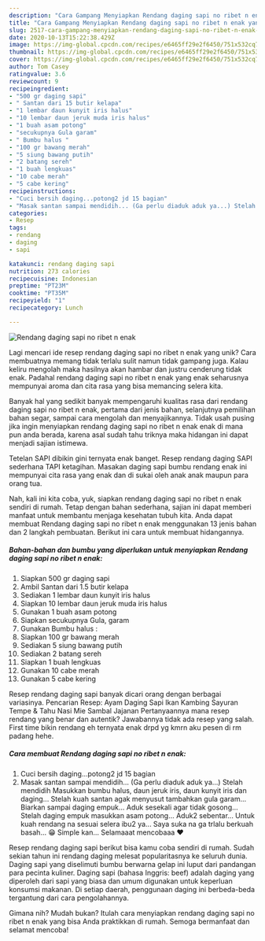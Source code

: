 ```yaml
---
description: "Cara Gampang Menyiapkan Rendang daging sapi no ribet n enak yang Lezat Sekali"
title: "Cara Gampang Menyiapkan Rendang daging sapi no ribet n enak yang Lezat Sekali"
slug: 2517-cara-gampang-menyiapkan-rendang-daging-sapi-no-ribet-n-enak-yang-lezat-sekali
date: 2020-10-13T15:22:38.429Z
image: https://img-global.cpcdn.com/recipes/e6465ff29e2f6450/751x532cq70/rendang-daging-sapi-no-ribet-n-enak-foto-resep-utama.jpg
thumbnail: https://img-global.cpcdn.com/recipes/e6465ff29e2f6450/751x532cq70/rendang-daging-sapi-no-ribet-n-enak-foto-resep-utama.jpg
cover: https://img-global.cpcdn.com/recipes/e6465ff29e2f6450/751x532cq70/rendang-daging-sapi-no-ribet-n-enak-foto-resep-utama.jpg
author: Tom Casey
ratingvalue: 3.6
reviewcount: 9
recipeingredient:
- "500 gr daging sapi"
- " Santan dari 15 butir kelapa"
- "1 lembar daun kunyit iris halus"
- "10 lembar daun jeruk muda iris halus"
- "1 buah asam potong"
- "secukupnya Gula garam"
- " Bumbu halus "
- "100 gr bawang merah"
- "5 siung bawang putih"
- "2 batang sereh"
- "1 buah lengkuas"
- "10 cabe merah"
- "5 cabe kering"
recipeinstructions:
- "Cuci bersih daging...potong2 jd 15 bagian"
- "Masak santan sampai mendidih... (Ga perlu diaduk aduk ya...) Stelah mendidih Masukkan bumbu halus, daun jeruk iris, daun kunyit iris dan daging... Stelah kuah santan agak menyusut tambahkan gula garam... Biarkan sampai daging empuk... Aduk sesekali agar tidak gosong... Stelah daging empuk masukkan asam potong... Aduk2 sebentar... Untuk kuah rendang na sesuai selera ibu2 ya... Saya suka na ga trlalu berkuah basah... 😁 Simple kan... Selamaaat mencobaaa ❤️"
categories:
- Resep
tags:
- rendang
- daging
- sapi

katakunci: rendang daging sapi 
nutrition: 273 calories
recipecuisine: Indonesian
preptime: "PT23M"
cooktime: "PT35M"
recipeyield: "1"
recipecategory: Lunch

---
```



![Rendang daging sapi no ribet n enak](https://img-global.cpcdn.com/recipes/e6465ff29e2f6450/751x532cq70/rendang-daging-sapi-no-ribet-n-enak-foto-resep-utama.jpg)

Lagi mencari ide resep rendang daging sapi no ribet n enak yang unik? Cara membuatnya memang tidak terlalu sulit namun tidak gampang juga. Kalau keliru mengolah maka hasilnya akan hambar dan justru cenderung tidak enak. Padahal rendang daging sapi no ribet n enak yang enak seharusnya mempunyai aroma dan cita rasa yang bisa memancing selera kita.

Banyak hal yang sedikit banyak mempengaruhi kualitas rasa dari rendang daging sapi no ribet n enak, pertama dari jenis bahan, selanjutnya pemilihan bahan segar, sampai cara mengolah dan menyajikannya. Tidak usah pusing jika ingin menyiapkan rendang daging sapi no ribet n enak enak di mana pun anda berada, karena asal sudah tahu triknya maka hidangan ini dapat menjadi sajian istimewa.

Tetelan SAPI dibikin gini ternyata enak banget. Resep rendang daging SAPI sederhana TAPI ketagihan. Masakan daging sapi bumbu rendang enak ini mempunyai cita rasa yang enak dan di sukai oleh anak anak maupun para orang tua.


Nah, kali ini kita coba, yuk, siapkan rendang daging sapi no ribet n enak sendiri di rumah. Tetap dengan bahan sederhana, sajian ini dapat memberi manfaat untuk membantu menjaga kesehatan tubuh kita. Anda dapat membuat Rendang daging sapi no ribet n enak menggunakan 13 jenis bahan dan 2 langkah pembuatan. Berikut ini cara untuk membuat hidangannya.

<!--inarticleads1-->

##### Bahan-bahan dan bumbu yang diperlukan untuk menyiapkan Rendang daging sapi no ribet n enak:

1. Siapkan 500 gr daging sapi
1. Ambil  Santan dari 1.5 butir kelapa
1. Sediakan 1 lembar daun kunyit iris halus
1. Siapkan 10 lembar daun jeruk muda iris halus
1. Gunakan 1 buah asam potong
1. Siapkan secukupnya Gula, garam
1. Gunakan  Bumbu halus :
1. Siapkan 100 gr bawang merah
1. Sediakan 5 siung bawang putih
1. Sediakan 2 batang sereh
1. Siapkan 1 buah lengkuas
1. Gunakan 10 cabe merah
1. Gunakan 5 cabe kering


Resep rendang daging sapi banyak dicari orang dengan berbagai variasinya. Pencarian Resep: Ayam Daging Sapi Ikan Kambing Sayuran Tempe &amp; Tahu Nasi Mie Sambal Jajanan Pertanyaannya mana resep rendang yang benar dan autentik? Jawabannya tidak ada resep yang salah. First time bikin rendang eh ternyata enak drpd yg kmrn aku pesen di rm padang hehe. 

<!--inarticleads2-->

##### Cara membuat Rendang daging sapi no ribet n enak:

1. Cuci bersih daging...potong2 jd 15 bagian
1. Masak santan sampai mendidih... (Ga perlu diaduk aduk ya...) Stelah mendidih Masukkan bumbu halus, daun jeruk iris, daun kunyit iris dan daging... Stelah kuah santan agak menyusut tambahkan gula garam... Biarkan sampai daging empuk... Aduk sesekali agar tidak gosong... Stelah daging empuk masukkan asam potong... Aduk2 sebentar... Untuk kuah rendang na sesuai selera ibu2 ya... Saya suka na ga trlalu berkuah basah... 😁 Simple kan... Selamaaat mencobaaa ❤️


Resep rendang daging sapi berikut bisa kamu coba sendiri di rumah. Sudah sekian tahun ini rendang daging melesat popularitasnya ke seluruh dunia. Daging sapi yang diselimuti bumbu berwarna gelap ini luput dari pandangan para pecinta kuliner. Daging sapi (bahasa Inggris: beef) adalah daging yang diperoleh dari sapi yang biasa dan umum digunakan untuk keperluan konsumsi makanan. Di setiap daerah, penggunaan daging ini berbeda-beda tergantung dari cara pengolahannya. 

Gimana nih? Mudah bukan? Itulah cara menyiapkan rendang daging sapi no ribet n enak yang bisa Anda praktikkan di rumah. Semoga bermanfaat dan selamat mencoba!
